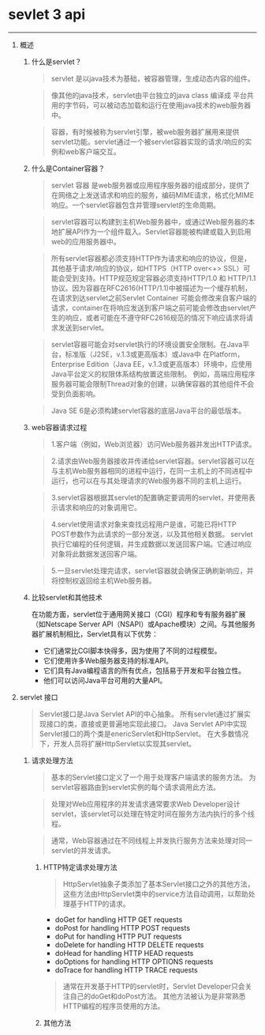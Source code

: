 # sevlet 3 api #

----------
1. 概述
	1. 什么是servlet？
	
		> servlet 是以java技术为基础，被容器管理，生成动态内容的组件。
		
		> 像其他的java技术，servlet由平台独立的java class 编译成 平台共用的字节码，可以被动态加载和运行在使用java技术的web服务器中。
		
		> 容器，有时候被称为servlet引擎，被web服务器扩展用来提供servlet功能。servlet通过一个被servlet容器实现的请求/响应的实例和web客户端交互。
		
	2. 什么是Container容器？
		
		> servlet 容器 是web服务器或应用程序服务器的组成部分，提供了在网络之上发送请求和响应的服务，编码MIME请求，格式化MIME响应。一个servlet容器包含并管理servlet的生命周期。
		
		> servlet容器可以构建到主机Web服务器中，或通过Web服务器的本地扩展API作为一个组件载入。Servlet容器能被构建或载入到启用web的应用服务器中。
		
		> 所有servlet容器都必须支持HTTP作为请求和响应的协议，但是，其他基于请求/响应的协议，如HTTPS（HTTP over<+> SSL）可能会受到支持。HTTP规范规定容器必须支持HTTP/1.0 和 HTTP/1.1协议。因为容器在RFC2616(HTTP/1.1)中被描述为一个缓存机制，在请求到达servlet之前Servlet Container 可能会修改来自客户端的请求，container在将响应发送到客户端之前可能会修改由servlet产生的响应，或者可能在不遵守RFC2616规范的情况下响应请求将请求发送到servlet。
		
		> servlet容器可能会对servlet执行的环境设置安全限制。在Java平台，标准版（J2SE，v.1.3或更高版本）或Java中
		在Platform，Enterprise Edition（Java EE，v.1.3或更高版本）环境中，应使用Java平台定义的权限体系结构放置这些限制。 例如，高端应用程序服务器可能会限制Thread对象的创建，以确保容器的其他组件不会受到负面影响。

		> Java SE 6是必须构建servlet容器的底层Java平台的最低版本。
  
	3. web容器请求过程

		> 1.客户端（例如，Web浏览器）访问Web服务器并发出HTTP请求。
		
		> 2.请求由Web服务器接收并传递给servlet容器。servlet容器可以在与主机Web服务器相同的进程中运行，在同一主机上的不同进程中运行，也可以在与其处理请求的Web服务器不同的主机上运行。
		
		> 3.servlet容器根据其servlet的配置确定要调用的servlet，并使用表示请求和响应的对象调用它。
		
		> 4.servlet使用请求对象来查找远程用户是谁，可能已将HTTP POST参数作为此请求的一部分发送，以及其他相关数据。 servlet执行它编程的任何逻辑，并生成数据以发送回客户端。它通过响应对象将此数据发送回客户端。
		
		> 5.一旦servlet处理完请求，servlet容器就会确保正确刷新响应，并将控制权返回给主机Web服务器。

	4. 比较servlet和其他技术

		在功能方面，servlet位于通用网关接口（CGI）程序和专有服务器扩展（如Netscape Server API（NSAPI）或Apache模块）之间。与其他服务器扩展机制相比，Servlet具有以下优势：

		- 它们通常比CGI脚本快得多，因为使用了不同的过程模型。
		- 它们使用许多Web服务器支持的标准API。
		- 它们具有Java编程语言的所有优点，包括易于开发和平台独立性。
		- 他们可以访问Java平台可用的大量API。

2. servlet 接口

	> Servlet接口是Java Servlet API的中心抽象。 所有servlet通过扩展实现接口的类，直接或更普遍地实现此接口。 Java Servlet API中实现Servlet接口的两个类是enericServlet和HttpServlet。 在大多数情况下，开发人员将扩展HttpServlet以实现其servlet。

	1. 请求处理方法

		> 基本的Servlet接口定义了一个用于处理客户端请求的服务方法。 为servlet容器路由到servlet实例的每个请求调用此方法。

		> 处理对Web应用程序的并发请求通常要求Web Developer设计servlet，该servlet可以处理在特定时间在服务方法内执行的多个线程。

		> 通常，Web容器通过在不同线程上并发执行服务方法来处理对同一servlet的并发请求。

		1. HTTP特定请求处理方法

			> HttpServlet抽象子类添加了基本Servlet接口之外的其他方法，这些方法由HttpServlet类中的service方法自动调用，以帮助处理基于HTTP的请求。

			- doGet for handling HTTP GET requests
			- doPost for handling HTTP POST requests
			- doPut for handling HTTP PUT requests
			- doDelete for handling HTTP DELETE requests
			-  doHead for handling HTTP HEAD requests
			- doOptions for handling HTTP OPTIONS requests
			- doTrace for handling HTTP TRACE requests

			> 通常在开发基于HTTP的servlet时，Servlet Developer只会关注自己的doGet和doPost方法。 其他方法被认为是非常熟悉HTTP编程的程序员使用的方法。

		2. 其他方法

			